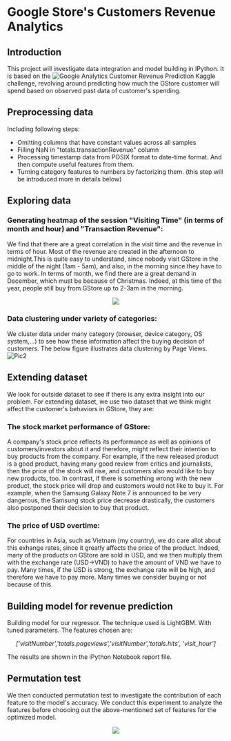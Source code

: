 

# Google Store's Customers Revenue Analytics

## Introduction
This project will investigate data integration and model building in IPython. It is based on the ![Google Analytics Customer Revenue Prediction](https://www.kaggle.com/c/ga-customer-revenue-prediction) Kaggle challenge, revolving around predicting how much the GStore customer will spend based on observed past data of customer's spending.


## Preprocessing data
Including following steps:
- Omitting columns that have constant values across all samples
- Filling NaN in "totals.transactionRevenue" column
- Processing timestamp data from POSIX format to date-time format. And then compute useful features from them.
- Turning category features to numbers by factorizing them. (this step will be introduced more in details below)

## Exploring data
### Generating heatmap of the session "Visiting Time" (in terms of month and hour) and "Transaction Revenue":
We find that there are a great correlation in the visit time and the revenue in terms of hour. Most of the revenue are created in the afternoon to midnight.This is quite easy to understand, since nobody visit GStore in the middle of the night (1am - 5am), and also, in the morning since they have to go to work.
In terms of month, we find there are a great demand in December, which must be because of Christmas. Indeed, at this time of the year, people still buy from GStore up to 2-3am in the morning.

<p align="center">
  <img  src="../master/illustrations/heatmap.png">
</p>

### Data clustering under variety of categories:
We cluster data under many category (browser, device category, OS system,...) to see how these information affect the buying decision of customers.
The below figure illustrates data clustering by Page Views.
![Pic2](../master/illustrations/behaviors.png)

## Extending dataset
We look for outside dataset to see if there is any extra insight into our problem. For extending dataset, we use two dataset that we think might affect the customer's behaviors in GStore, they are:
### The stock market performance of GStore:
A company's stock price reflects its performance as well as opinions of customers/investors about it and therefore, might reflect their intention to buy products from the company. For example, if the new released product is a good product, having many good review from critics and journalists, then the price of the stock will rise, and customers also would like to buy new products, too. In contrast, if there is something wrong with the new product, the stock price will drop and customers would not like to buy it. For example, when the Samsung Galaxy Note 7 is announced to be very dangerous, the Samsung stock price decrease drastically, the customers also postponed their decision to buy that product.
 
### The price of USD overtime:
For countries in Asia, such as Vietnam (my country), we do care allot about this exhange rates, since it greatly affects the price of the product. Indeed, many of the products on GStore are sold in USD, and we then multiply them with the exchange rate (USD->VND) to have the amount of VND we have to pay. Many times, if the USD is strong, the exchange rate will be high, and therefore we have to pay more. Many times we consider buying or not because of this. 


## Building model for revenue prediction
Building model for our regressor. The technique used is LightGBM. With tuned parameters. 
The features chosen are: 

<p align="center">
  <i> ['visitNumber','totals.pageviews','visitNumber','totals.hits', 'visit_hour'] </i>
</p>

The results are shown in the iPython Notebook report file.

## Permutation test 
We then conducted permutation test to investigate the contribution of each feature to the model's accuracy. We conduct this experiment to analyze the features before choooing out the above-mentioned set of features for the optimized model.

<p align="center">
  <img  src="../master/illustrations/All_permutation_test.jpg">
</p>









